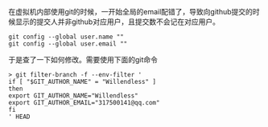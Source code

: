 



在虚拟机内部使用git的时候，一开始全局的email配错了，导致向github提交的时候显示的提交人并非github对应用户，且提交数不会记在对应用户。

```shell
git config --global user.name ""
git config --global user.email "" 
```

于是查了一下如何修改。需要使用下面的git命令


```shell
> git filter-branch -f --env-filter '
if [ "$GIT_AUTHOR_NAME" = "Willendless" ]
then
export GIT_AUTHOR_NAME="Willendless"
export GIT_AUTHOR_EMAIL="317500141@qq.com"
fi
' HEAD
```


<!-- TODO: git命令原理 -->
